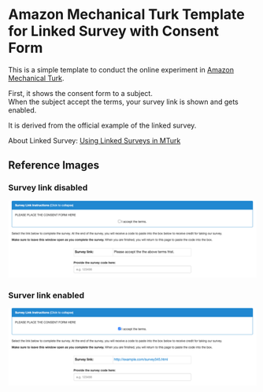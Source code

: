 # Amazon Mechanical Turk Template for Linked Survey with Consent Form

This is a simple template to conduct the online experiment in [Amazon Mechanical Turk](https://www.mturk.com/).

First, it shows the consent form to a subject.<br>
When the subject accept the terms, your survey link is shown and gets enabled.

It is derived from the official example of the linked survey.

About Linked Survey: [Using Linked Surveys in MTurk](https://blog.mturk.com/editing-the-survey-link-project-template-in-the-ui-7c75285105fb)


## Reference Images
### Survey link disabled
![disabled](images/disabled.png)

### Surver link enabled
![enabled](images/enabled.png)
